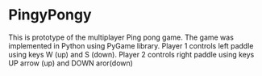 # PingyPongy
This is prototype of the multiplayer Ping pong game. The game was implemented in Python using PyGame library. Player 1 controls left paddle using keys W (up) and S (down). Player 2 controls right paddle using keys UP arrow (up) and DOWN aror(down)
